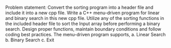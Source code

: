 Problem statement:
Convert the sorting program into a header file and include it into a new cpp file. Write a C++ menu-driven program for linear and binary search in this new cpp file. Utilize any of the sorting functions in the included header file to sort the Input array before performing a binary search. Design proper functions, maintain boundary conditions and follow coding best practices. The menu-driven program supports,
a. Linear Search
b. Binary Search
c. Exit
